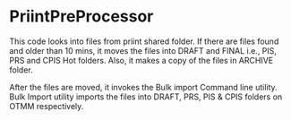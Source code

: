 # PriintPreProcessor

This code looks into files from priint shared folder.
If there are files found and older than 10 mins, it moves the files into DRAFT and FINAL i.e., PIS, PRS and CPIS Hot folders.
Also, it makes a copy of the files in ARCHIVE folder.

After the files are moved, it invokes the Bulk import Command line utility.
Bulk Import utility imports the files into DRAFT, PRS, PIS & CPIS folders on OTMM respectively.
